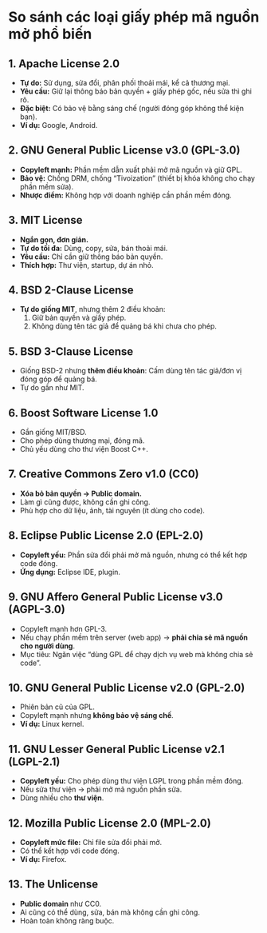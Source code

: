 # So sánh các loại giấy phép mã nguồn mở phổ biến

## 1. Apache License 2.0
- **Tự do:** Sử dụng, sửa đổi, phân phối thoải mái, kể cả thương mại.  
- **Yêu cầu:** Giữ lại thông báo bản quyền + giấy phép gốc, nếu sửa thì ghi rõ.  
- **Đặc biệt:** Có bảo vệ bằng sáng chế (người đóng góp không thể kiện bạn).  
- **Ví dụ:** Google, Android.  

## 2. GNU General Public License v3.0 (GPL-3.0)
- **Copyleft mạnh:** Phần mềm dẫn xuất phải mở mã nguồn và giữ GPL.  
- **Bảo vệ:** Chống DRM, chống “Tivoization” (thiết bị khóa không cho chạy phần mềm sửa).  
- **Nhược điểm:** Không hợp với doanh nghiệp cần phần mềm đóng.  

## 3. MIT License
- **Ngắn gọn, đơn giản.**  
- **Tự do tối đa:** Dùng, copy, sửa, bán thoải mái.  
- **Yêu cầu:** Chỉ cần giữ thông báo bản quyền.  
- **Thích hợp:** Thư viện, startup, dự án nhỏ.  

## 4. BSD 2-Clause License
- **Tự do giống MIT**, nhưng thêm 2 điều khoản:  
  1. Giữ bản quyền và giấy phép.  
  2. Không dùng tên tác giả để quảng bá khi chưa cho phép.  

## 5. BSD 3-Clause License
- Giống BSD-2 nhưng **thêm điều khoản**: Cấm dùng tên tác giả/đơn vị đóng góp để quảng bá.  
- Tự do gần như MIT.  

## 6. Boost Software License 1.0
- Gần giống MIT/BSD.  
- Cho phép dùng thương mại, đóng mã.  
- Chủ yếu dùng cho thư viện Boost C++.  

## 7. Creative Commons Zero v1.0 (CC0)
- **Xóa bỏ bản quyền → Public domain.**  
- Làm gì cũng được, không cần ghi công.  
- Phù hợp cho dữ liệu, ảnh, tài nguyên (ít dùng cho code).  

## 8. Eclipse Public License 2.0 (EPL-2.0)
- **Copyleft yếu:** Phần sửa đổi phải mở mã nguồn, nhưng có thể kết hợp code đóng.  
- **Ứng dụng:** Eclipse IDE, plugin.  

## 9. GNU Affero General Public License v3.0 (AGPL-3.0)
- Copyleft mạnh hơn GPL-3.  
- Nếu chạy phần mềm trên server (web app) → **phải chia sẻ mã nguồn cho người dùng**.  
- Mục tiêu: Ngăn việc “dùng GPL để chạy dịch vụ web mà không chia sẻ code”.  

## 10. GNU General Public License v2.0 (GPL-2.0)
- Phiên bản cũ của GPL.  
- Copyleft mạnh nhưng **không bảo vệ sáng chế**.  
- **Ví dụ:** Linux kernel.  

## 11. GNU Lesser General Public License v2.1 (LGPL-2.1)
- **Copyleft yếu:** Cho phép dùng thư viện LGPL trong phần mềm đóng.  
- Nếu sửa thư viện → phải mở mã nguồn phần sửa.  
- Dùng nhiều cho **thư viện**.  

## 12. Mozilla Public License 2.0 (MPL-2.0)
- **Copyleft mức file:** Chỉ file sửa đổi phải mở.  
- Có thể kết hợp với code đóng.  
- **Ví dụ:** Firefox.  

## 13. The Unlicense
- **Public domain** như CC0.  
- Ai cũng có thể dùng, sửa, bán mà không cần ghi công.  
- Hoàn toàn không ràng buộc.  
